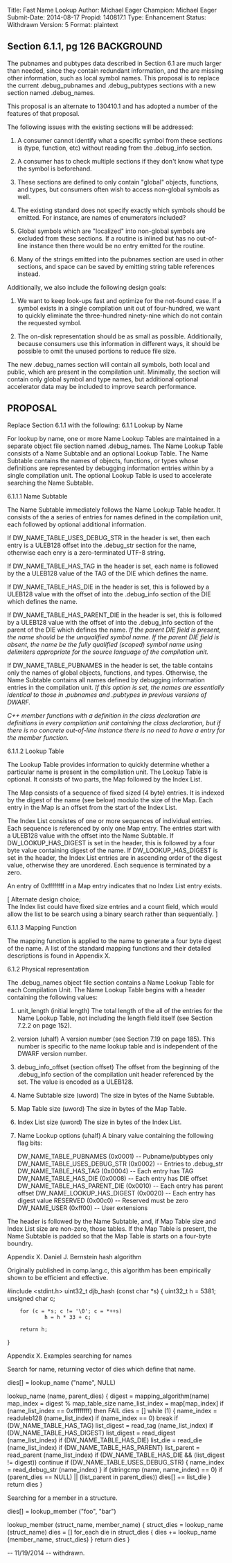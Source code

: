 Title:       Fast Name Lookup
Author:      Michael Eager
Champion:    Michael Eager
Submit-Date: 2014-08-17
Propid:      140817.1
Type:        Enhancement
Status:      Withdrawn
Version:     5
Format:      plaintext

Section 6.1.1, pg 126
BACKGROUND
----------

The pubnames and pubtypes data described in Section 6.1 are
much larger than needed, since they contain redundant information,
and the are missing other information, such as local symbol names.
This proposal is to replace the current .debug_pubnames and 
.debug_pubtypes sections with a new section named .debug_names.

This proposal is an alternate to 130410.1 and has adopted a 
number of the features of that proposal. 

The following issues with the existing sections will be addressed:

  1. A consumer cannot identify what a specific symbol from these sections is
     (type, function, etc) without reading from the .debug_info section.

  2. A consumer has to check multiple sections if they don't know what type
     the symbol is beforehand.

  3. These sections are defined to only contain "global" objects, functions,
     and types, but consumers often wish to access non-global symbols as well.

  4. The existing standard does not specify exactly which symbols should be
     emitted.  For instance, are names of enumerators included?

  5. Global symbols which are "localized" into non-global symbols are excluded
     from these sections.  If a routine is inlined but has no out-of-line
     instance then there would be no entry emitted for the routine.

  6. Many of the strings emitted into the pubnames section are used in other
     sections, and space can be saved by emitting string table references
     instead.

Additionally, we also include the following design goals:

  1. We want to keep look-ups fast and optimize for the not-found case.  If
     a symbol exists in a single compilation unit out of four-hundred, we want
     to quickly eliminate the three-hundred ninety-nine which do not contain
     the requested symbol.

  2. The on-disk representation should be as small as possible.  Additionally,
     because consumers use this information in different ways, it should be
     possible to omit the unused portions to reduce file size.

The new .debug_names section will contain all symbols, both local and
public, which are present in the compilation unit.  Minimally, the section
will contain only global symbol and type names, but additional optional 
accelerator data may be included to improve search performance.

PROPOSAL
--------

Replace Section 6.1.1 with the following:
6.1.1 Lookup by Name

For lookup by name, one or more Name Lookup Tables are maintained in a separate 
object file section named .debug_names.  The Name Lookup Table consists of 
a Name Subtable and an optional Lookup Table.  The Name Subtable contains 
the names of objects, functions, or types whose definitions are represented by
debugging information entries within by a single compilation unit.  The optional
Lookup Table is used to accelerate searching the Name Subtable.

6.1.1.1  Name Subtable

The Name Subtable immediately follows the Name Lookup Table header.  It
consists of the a series of entries for names defined in the compilation
unit, each followed by optional additional information.

If DW_NAME_TABLE_USES_DEBUG_STR in the header is set, then each entry is a 
ULEB128 offset into the .debug_str section for the name, otherwise each enry
is a zero-terminated UTF-8 string.  

If DW_NAME_TABLE_HAS_TAG in the header is set, each name is followed by the
a ULEB128 value of the TAG of the DIE which defines the name.

If DW_NAME_TABLE_HAS_DIE in the header is set, this is followed by a ULEB128
value with the offset of into the .debug_info section of the DIE which defines
the name.

If DW_NAME_TABLE_HAS_PARENT_DIE in the header is set, this is followed by a
ULEB128 value with the offset of into the .debug_info section of the parent of
the DIE which defines the name.  *If the parent DIE field is present, the
name should be the unqualified symbol name.  If the parent DIE field is absent,
the name be the fully qualified (scoped) symbol name using delimiters appropriate
for the source language of the compilation unit.*

If DW_NAME_TABLE_PUBNAMES in the header is set, the table contains only the
names of global objects, functions, and types.  Otherwise, the Name Subtable
contains all names defined by debugging information entries in the compilation
unit.  *If this option is set, the names are essentially identical to those
in .pubnames and .pubtypes in previous versions of DWARF.*

*C++ member functions with a definition in the class declaration are
definitions in every compilation unit containing the class declaration,
but if there is no concrete out-of-line instance there is no need to 
have a entry for the member function.*

6.1.1.2 Lookup Table

The Lookup Table provides information to quickly determine whether a 
particular name is present in the compilation unit.  The Lookup Table 
is optional.  It consists of two parts, the Map followed by the Index List.

The Map consists of a sequence of fixed sized (4 byte) entries.  It is 
indexed by the digest of the name (see below) modulo the size of the Map.
Each entry in the Map is an offset from the start of the Index List.  

The Index List consistes of one or more sequences of individual entries.  
Each sequence is referenced by only one Map entry.  The entries start 
with a ULEB128 value with the offset into the Name Subtable.  If DW_LOOKUP_HAS_DIGEST 
is set in the header, this is followed by a four byte value containing 
digest of the name.  If DW_LOOKUP_HAS_DIGEST is set in the header, the
Index List entries are in ascending order of the digest value, otherwise
they are unordered.  Each sequence is terminated by a zero.  

An entry of 0xffffffff in a Map entry indicates that no Index List entry
exists.

[ Alternate design choice;  
  The Index list could have fixed size entries and a count field,
  which would allow the list to be search using a binary search
  rather than sequentially.  ]


6.1.1.3  Mapping Function

The mapping function is applied to the name to generate a four byte 
digest of the name.  A list of the standard mapping functions and their
detailed descriptions is found in Appendix X.

6.1.2  Physical representation

The .debug_names object file section contains a Name Lookup Table for each
Compilation Unit.  The Name Lookup Table begins with a header containing 
the following values:

1. unit_length (initial length)
   The total length of the all of the entries for the Name Lookup Table, not
   including the length field itself (see Section 7.2.2 on page 152).

2. version (uhalf)
   A version number (see Section 7.19 on page 185). This number is specific to
   the name lookup table and is independent of the DWARF version number.

3. debug_info_offset (section offset)
   The offset from the beginning of the .debug_info section of the compilation
   unit header referenced by the set.  The value is encoded as a ULEB128.

4. Name Subtable size (uword)
   The size in bytes of the Name Subtable.

5. Map Table size (uword)
   The size in bytes of the Map Table.

6. Index List size (uword)
   The size in bytes of the Index List.

7. Name Lookup options (uhalf)
   A binary value containing the following flag bits:

   DW_NAME_TABLE_PUBNAMES             (0x0001) -- Pubname/pubtypes only
   DW_NAME_TABLE_USES_DEBUG_STR       (0x0002) -- Entries to .debug_str
   DW_NAME_TABLE_HAS_TAG              (0x0004) -- Each entry has TAG
   DW_NAME_TABLE_HAS_DIE              (0x0008) -- Each entry has DIE offset
   DW_NAME_TABLE_HAS_PARENT_DIE       (0x0010) -- Each entry has parent offset
   DW_NAME_LOOKUP_HAS_DIGEST          (0x0020) -- Each entry has digest value
   RESERVED                           (0x00c0) -- Reserved must be zero
   DW_NAME_USER                       (0xff00) -- User extensions


The header is followed by the Name Subtable, and, if Map Table size and 
Index List size are non-zero, those tables.  If the Map Table is present,
the Name Subtable is padded so that the Map Table is starts on a four-byte
boundry.

Appendix X.  Daniel J. Bernstein hash algorithm

Originally published in comp.lang.c, this algorithm has been empirically 
shown to be efficient and effective.

#include <stdint.h>
uint32_t djb_hash (const char *s)
{
        uint32_t h = 5381;
    unsigned char c;

        for (c = *s; c != '\0'; c = *++s)
                h = h * 33 + c;

        return h;
}


Appendix X.  Examples searching for names

Search for name, returning vector of dies which define that name.

dies[] = lookup_name ("name", NULL)

lookup_name (name, parent_dies) {
  digest = mapping_algorithm(name)
  map_index = digest % map_table_size
  name_list_index = map[map_index]
  if (name_list_index == 0xffffffff) then FAIL
  dies = []
  while (1) {
    name_index = readuleb128 (name_list_index)
    if (name_index == 0) break
    if (DW_NAME_TABLE_HAS_TAG) 
      list_digest = read_tag (name_list_index)
    if (DW_NAME_TABLE_HAS_DIGEST) 
      list_digest = read_digest (name_list_index)
    if (DW_NAME_TABLE_HAS_DIE) 
      list_die = read_die (name_list_index)
    if (DW_NAME_TABLE_HAS_PARENT) 
      list_parent = read_parent (name_list_index)
    if (DW_NAME_TABLE_HAS_DIE && (list_digest != digest))
      continue
    if (DW_NAME_TABLE_USES_DEBUG_STR) {
      name_index = read_debug_str (name_index)
    }
    if (stringcmp (name, name_index) == 0)
      if (parent_dies == NULL) || 
        (list_parent in parent_dies))
      dies[] += list_die
  }
  return dies
}


Searching for a member in a structure.

dies[] = lookup_member ("foo", "bar")

lookup_member (struct_name, member_name) {
  struct_dies = lookup_name (struct_name)
  dies = []
  for_each die in struct_dies {
    dies += lookup_name (member_name, struct_dies)
  } 
  return dies
}


--
11/19/2014 -- withdrawn.  
